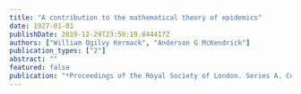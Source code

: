 ```yaml
---
title: "A contribution to the mathematical theory of epidemics"
date: 1927-01-01
publishDate: 2019-12-29T23:50:19.844417Z
authors: ["William Ogilvy Kermack", "Anderson G McKendrick"]
publication_types: ["2"]
abstract: ""
featured: false
publication: "*Proceedings of the Royal Society of London. Series A, Containing Papers of a Mathematical and Physical Character*"
---
```


